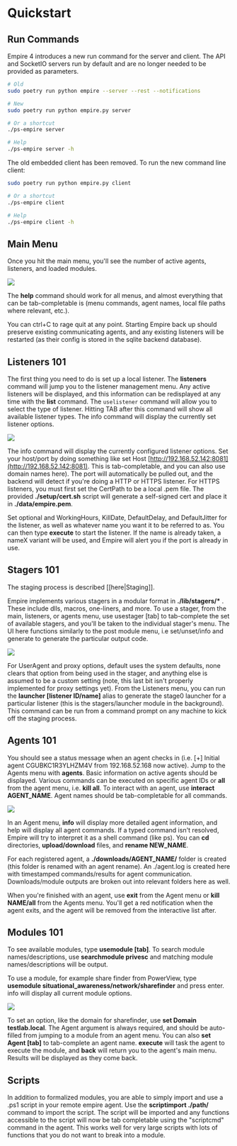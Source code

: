 # Quickstart

## Run Commands

Empire 4 introduces a new run command for the server and client. The API and SocketIO servers run by default and are no longer needed to be provided as parameters.

```bash
# Old
sudo poetry run python empire --server --rest --notifications

# New
sudo poetry run python empire.py server

# Or a shortcut
./ps-empire server

# Help
./ps-empire server -h
```

The old embedded client has been removed. To run the new command line client:

```bash
sudo poetry run python empire.py client

# Or a shortcut
./ps-empire client

# Help
./ps-empire client -h
```

## Main Menu

Once you hit the main menu, you'll see the number of active agents, listeners, and loaded modules.

![](../.gitbook/assets/image%20%288%29.png)

The **help** command should work for all menus, and almost everything that can be tab-completable is \(menu commands, agent names, local file paths where relevant, etc.\).

You can ctrl+C to rage quit at any point. Starting Empire back up should preserve existing communicating agents, and any existing listeners will be restarted \(as their config is stored in the sqlite backend database\).

## Listeners 101

The first thing you need to do is set up a local listener. The **listeners** command will jump you to the listener management menu. Any active listeners will be displayed, and this information can be redisplayed at any time with the **list** command. The `uselistener` command will allow you to select the type of listener. Hitting TAB after this command will show all available listener types. The info command will display the currently set listener options.

![](../.gitbook/assets/image%20%287%29.png)

The info command will display the currently configured listener options. Set your host/port by doing something like set Host [http://192.168.52.142:8081](http://192.168.52.142:8081). This is tab-completable, and you can also use domain names here\). The port will automatically be pulled out, and the backend will detect if you're doing a HTTP or HTTPS listener. For HTTPS listeners, you must first set the CertPath to be a local .pem file. The provided **./setup/cert.sh** script will generate a self-signed cert and place it in **./data/empire.pem**.

Set optional and WorkingHours, KillDate, DefaultDelay, and DefaultJitter for the listener, as well as whatever name you want it to be referred to as. You can then type **execute** to start the listener. If the name is already taken, a nameX variant will be used, and Empire will alert you if the port is already in use.

## Stagers 101

The staging process is described \[\[here\|Staging\]\].

Empire implements various stagers in a modular format in **./lib/stagers/\*** . These include dlls, macros, one-liners, and more. To use a stager, from the main, listeners, or agents menu, use usestager \[tab\] to tab-complete the set of available stagers, and you'll be taken to the individual stager's menu. The UI here functions similarly to the post module menu, i.e set/unset/info and generate to generate the particular output code.

![](../.gitbook/assets/image%20%285%29.png)

For UserAgent and proxy options, default uses the system defaults, none clears that option from being used in the stager, and anything else is assumed to be a custom setting \(note, this last bit isn't properly implemented for proxy settings yet\). From the Listeners menu, you can run the **launcher \[listener ID/name\]** alias to generate the stage0 launcher for a particular listener \(this is the stagers/launcher module in the background\). This command can be run from a command prompt on any machine to kick off the staging process.

## Agents 101

You should see a status message when an agent checks in \(i.e. \[+\] Initial agent CGUBKC1R3YLHZM4V from 192.168.52.168 now active\). Jump to the Agents menu with **agents**. Basic information on active agents should be displayed. Various commands can be executed on specific agent IDs or **all** from the agent menu, i.e. **kill all**. To interact with an agent, use **interact AGENT\_NAME**. Agent names should be tab-completable for all commands.

![](../.gitbook/assets/image%20%286%29.png)

In an Agent menu, **info** will display more detailed agent information, and help will display all agent commands. If a typed command isn't resolved, Empire will try to interpret it as a shell command \(like ps\). You can **cd** directories, **upload/download** files, and **rename NEW\_NAME**.

For each registered agent, a **./downloads/AGENT\_NAME/** folder is created \(this folder is renamed with an agent rename\). An ./agent.log is created here with timestamped commands/results for agent communication. Downloads/module outputs are broken out into relevant folders here as well.

When you're finished with an agent, use **exit** from the Agent menu or **kill NAME/all** from the Agents menu. You'll get a red notification when the agent exits, and the agent will be removed from the interactive list after.

## Modules 101

To see available modules, type **usemodule \[tab\]**. To search module names/descriptions, use **searchmodule privesc** and matching module names/descriptions will be output.

To use a module, for example share finder from PowerView, type **usemodule situational\_awareness/network/sharefinder** and press enter. info will display all current module options.

![](../.gitbook/assets/image.png)

To set an option, like the domain for sharefinder, use **set Domain testlab.local**. The Agent argument is always required, and should be auto-filled from jumping to a module from an agent menu. You can also **set Agent \[tab\]** to tab-complete an agent name. **execute** will task the agent to execute the module, and **back** will return you to the agent's main menu. Results will be displayed as they come back.

## Scripts

In addition to formalized modules, you are able to simply import and use a .ps1 script in your remote empire agent. Use the **scriptimport ./path/** command to import the script. The script will be imported and any functions accessible to the script will now be tab completable using the "scriptcmd" command in the agent. This works well for very large scripts with lots of functions that you do not want to break into a module.

